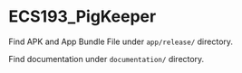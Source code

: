 # ECS193_PigKeeper

Find APK and App Bundle File under `app/release/` directory.

Find documentation under `documentation/` directory.
